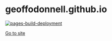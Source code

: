 # geoffodonnell.github.io

[![pages-build-deployment](https://github.com/geoffodonnell/geoffodonnell.github.io/actions/workflows/pages/pages-build-deployment/badge.svg)](https://github.com/geoffodonnell/geoffodonnell.github.io/actions/workflows/pages/pages-build-deployment)

[Go to site](https://geoffodonnell.github.io/)
